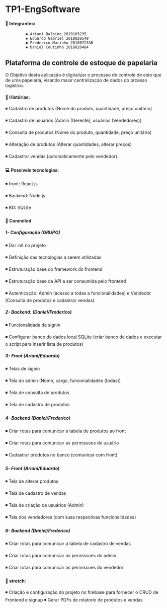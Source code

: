 # TP1-EngSoftware
 #### 💬 Integrantes: 

             ◾ Ariani Balbino 2020103235
             ◾ Eduardo Gabriel 2018020549            
             ◾ Frederico Marinho 2018072336             
             ◾ Daniel Coutinho 2018020484
             
             
## Plataforma de controle de estoque de papelaria
O Objetivo desta aplicação é digitalizar o processo de controle de esto que de uma papelaria, visando maior centralização de dados do prcesso logístico.

#### 📌 Histórias: 
◾ Cadastro de produtos (Nome do produto, quantidade, preço unitário)

◾ Cadastro de usuarios (Admin (Gerente), usuários (Vendedores))

◾ Consulta de produtos (Nome do produto, quantidade, preço unitário)

◾ Alteração de produtos (Alterar quantidades, alterar preços) 

◾ Cadastrar vendas (automaticamente pelo vendedor)




#### 💻 Possiveis tecnologias:
                 
 ◾  front: React.js 
 
 ◾  Backend: Node.js 
 
 ◾  BD: SQLite
          
####  🤝 Commited

##### 1- Configuração (GRUPO)

◾ Dar init no projeto

◾ Definição das tecnologias a serem utilizadas

◾ Estruturação base do framework do frontend

◾ Estruturação base da API a ser consumida pelo frontend

◾ Autenticação: Admin (acesso a todas a funcionalidades) e Vendedor (Consulta de produtos e cadastrar vendas)


##### 2- Backend: (Daniel/Frederico)

◾ Funcionalidade de signin 

◾ Configurar banco de dados local SQLite (criar banco de dados e executar o script para inserir lista de produtos)


##### 3- Front (Ariani/Eduardo)

◾ Telas de signin

◾ Tela do admin (Nome, cargo, funcionalidades (todas))

◾ Tela de consulta de produtos

◾ Tela de cadastro de produtos


##### 4- Backend (Daniel/Frederico)

◾ Criar rotas para comunicar a tabela de produtos ao front

◾ Criar rotas para comunicar as permissoes de usuário

◾ Cadastrar produtos no banco (comunicar com front)



##### 5- Front (Ariani/Eduardo)

◾ Tela de alterar produtos

◾ Tela de cadastro de vendas

◾ Tela de criação de usuários (Admin)

◾ Tela dos vendedores (com suas respectivas funcionalidades)


##### 6- Backend (Daniel/Frederico)

◾ Criar rotas para comunicar a tabela de cadastro de vendas

◾ Criar rotas para comunicar as permissoes do admin

◾ Criar rotas para comunicar as permissoes do vendedor




#### 🔭 stretch:

◾ Criação e configuração do projeto no firebase para fornecer o CRUD de Frontend e signup
◾ Gerar PDFs de relatorio de produtos e vendas
